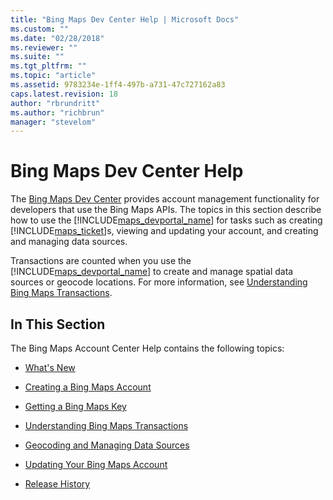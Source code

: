```yaml
---
title: "Bing Maps Dev Center Help | Microsoft Docs"
ms.custom: ""
ms.date: "02/28/2018"
ms.reviewer: ""
ms.suite: ""
ms.tgt_pltfrm: ""
ms.topic: "article"
ms.assetid: 9783234e-1ff4-497b-a731-47c727162a83
caps.latest.revision: 18
author: "rbrundritt"
ms.author: "richbrun"
manager: "stevelom"
---
```

# Bing Maps Dev Center Help
The [Bing Maps Dev Center](https://www.bingmapsportal.com/) provides account management functionality for developers that use the Bing Maps APIs. The topics in this section describe how to use the [!INCLUDE[maps_devportal_name](../getting-started/includes/maps-devportal-name-md.md)] for tasks such as creating [!INCLUDE[maps_ticket](../articles/includes/maps-ticket-md.md)]s, viewing and updating your account, and creating and managing data sources.  
  
 Transactions are counted when you use the [!INCLUDE[maps_devportal_name](../getting-started/includes/maps-devportal-name-md.md)] to create and manage spatial data sources or geocode locations. For more information, see [Understanding Bing Maps Transactions](../getting-started/understanding-bing-maps-transactions.md).  
  
## In This Section  
 The Bing Maps Account Center Help contains the following topics:  
  
-   [What's New](../getting-started/what-s-new-in-bing-maps-dev-center.md)  
  
-   [Creating a Bing Maps Account](../getting-started/creating-a-bing-maps-account.md)  
  
-   [Getting a Bing Maps Key](../getting-started/getting-a-bing-maps-key.md)  
  
-   [Understanding Bing Maps Transactions](../getting-started/understanding-bing-maps-transactions.md)  
  
-   [Geocoding and Managing Data Sources](../getting-started/geocoding-and-managing-data-sources.md)  
  
-   [Updating Your Bing Maps Account](../getting-started/updating-your-bing-maps-account.md)  
  
-   [Release History](../getting-started/release-history-for-the-bing-maps-dev-center-help.md)